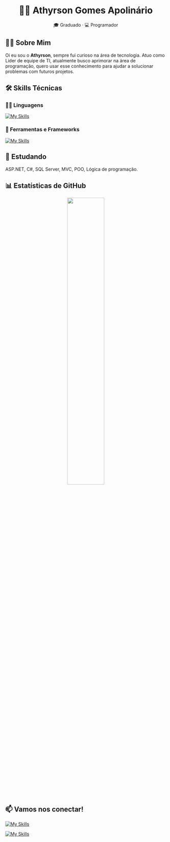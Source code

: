 <h1 align="center"> 👨‍💻 Athyrson Gomes Apolinário </h1>


<p align="center"> 🎓 Graduado · 💻 Programador </p>


## 👨‍💻 Sobre Mim

Oi eu sou o **Athyrson**, sempre fui curioso na área de tecnologia. Atuo como Lider de equipe de TI, atualmente busco aprimorar na área de programação, quero usar esse conhecimento para ajudar a solucionar problemas com futuros projetos.

## 🛠️ Skills Técnicas

### 👨‍💻 Linguagens
[![My Skills](https://skillicons.dev/icons?i=cs,html,css)](https://skillicons.dev)

### 🧰 Ferramentas e Frameworks
[![My Skills](https://skillicons.dev/icons?i=net,mysql,visualstudio,git,github)](https://skillicons.dev)

## 📖 Estudando
ASP.NET, C#, SQL Server, MVC, POO, Lógica de programação.


## 📊 Estatísticas de GitHub

<p align="center">
  <img width="48%" src="https://github-readme-stats.vercel.app/api/top-langs/?username=apoli1&layout=compact&theme=tokyonight" />
</p>

## 📫 Vamos nos conectar!

[![My Skills](https://skillicons.dev/icons?i=linkedin)](https://www.linkedin.com/in/athyrson-ga/)

[![My Skills](https://skillicons.dev/icons?i=github)](https://github.com/SEU_USUARIO_GITHUB)


